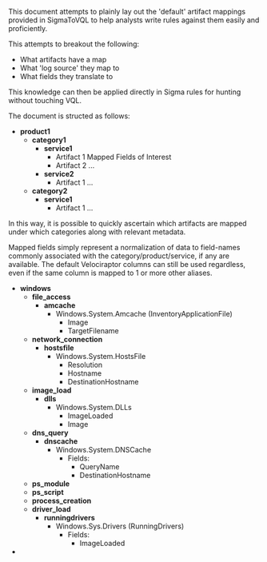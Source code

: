 This document attempts to plainly lay out the 'default' artifact mappings provided in SigmaToVQL to help analysts write rules against them easily and proficiently.

This attempts to breakout the following:
* What artifacts have a map
* What 'log source' they map to
* What fields they translate to

This knowledge can then be applied directly in Sigma rules for hunting without touching VQL.

The document is structed as follows:

* **product1**
  * **category1**
    * **service1**
      * Artifact 1 Mapped Fields of Interest
      * Artifact 2 ...
    * **service2**
      * Artifact 1 ...
  * **category2**
    * **service1**
      * Artifact 1 ...

In this way, it is possible to quickly ascertain which artifacts are mapped under which categories along with relevant metadata.

Mapped fields simply represent a normalization of data to field-names commonly associated with the category/product/service, if any are available.  The default Velociraptor columns can still be used regardless, even if the same column is mapped to 1 or more other aliases.

* **windows**
  * **file_access**
      * **amcache**
        * Windows.System.Amcache (InventoryApplicationFile)
          * Image
          * TargetFilename
  * **network_connection**
      * **hostsfile**
        * Windows.System.HostsFile
          * Resolution
          * Hostname
          * DestinationHostname
  * **image_load**
      * **dlls**
        * Windows.System.DLLs
          * ImageLoaded
          * Image
  * **dns_query**
      * **dnscache**
        * Windows.System.DNSCache
          * Fields:
            * QueryName
            * DestinationHostname
  * **ps_module**
  * **ps_script**
  * **process_creation**
  * **driver_load**
      * **runningdrivers**
        * Windows.Sys.Drivers (RunningDrivers)
          * Fields:
            * ImageLoaded
* 